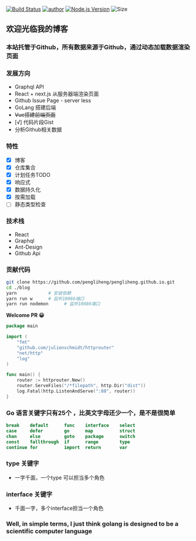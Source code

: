 [![Build Status](https://travis-ci.org/pengliheng/pengliheng.github.io.svg?branch=master)](https://travis-ci.org/pengliheng/pengliheng.github.io)
[![author](https://img.shields.io/badge/author-peng-blue.svg)](https://github.com/pengliheng/pengliheng.github.io)
[![Node.js Version](https://img.shields.io/badge/node.js-8.7.0-blue.svg)](http://nodejs.org/download)
![Size](https://github-size-badge.herokuapp.com/pengliheng/pengliheng.github.io.svg)


## 欢迎光临我的博客


### 本站托管于Github，所有数据来源于Github，通过动态加载数据渲染页面

### 发展方向
- Graphql API
- React + next.js 从服务器端渲染页面
- Github Issue Page - server less
- GoLang 搭建后端
- ~~Vue搭建前端页面~~
- [√] 代码片段Gist
- 分析Github相关数据

### 特性
- [x] 博客
- [x] 仓库集合
- [x] 计划任务TODO
- [x] 响应式
- [x] 数据持久化
- [x] 按需加载
- [ ] 静态类型检查

### 技术栈
- React
- Graphql
- Ant-Design
- Github Api

### 贡献代码

```bash
git clone https://github.com/pengliheng/pengliheng.github.io.git
cd ./blog
yarn            # 安装依赖
yarn run w      # 监听10086端口
yarn run nodemon      # 监听10086端口
```
**Welcome PR 😀**


```go
package main

import (
    "fmt"
    "github.com/julienschmidt/httprouter"
    "net/http"
    "log"
)

func main() {
	router := httprouter.New()
	router.ServeFiles("/*filepath", http.Dir("dist"))
    log.Fatal(http.ListenAndServe(":80", router))
}
```

### Go 语言关键字只有25个 ，比英文字母还少一个，是不是很简单
```go
break    default      func    interface    select
case     defer        go      map          struct
chan     else         goto    package      switch
const    fallthrough  if      range        type
continue for          import  return       var
```

### type 关键字
- 一字千面，一个type 可以担当多个角色

### interface 关键字
- 千面一字，多个interface担当一个角色

### Well, in simple terms, I just think golang is designed to be a scientific computer language